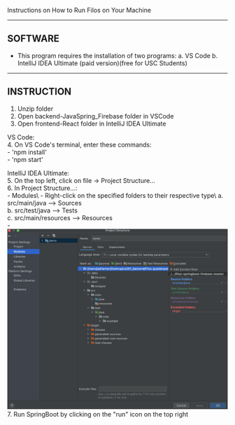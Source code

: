 Instructions on How to Run Filos on Your Machine 


--------
SOFTWARE
--------
* This program requires the installation of two programs:
    a. VS Code 
    b. IntelliJ IDEA Ultimate (paid version)(free for USC Students)


-----------
INSTRUCTION
-----------
1. Unzip folder
2. Open backend-JavaSpring_Firebase folder in VSCode
3. Open frontend-React folder in IntelliJ IDEA Ultimate
    
VS Code: \
4. On VS Code's terminal, enter these commands: \
    - 'npm install' \
    - 'npm start' 

IntelliJ IDEA Ultimate: \
5. On the top left, click on file -> Project Structure...\
6. In Project Structure...:\
    - Modules\ 
    - Right-click on the specified folders to their respective type\ 
        a. src/main/java      -->  Sources\
        b. src/test/java      -->  Tests\
        c. src/main/resources -->  Resources\
    - ![Screenshot](Instructions.png)\
7. Run SpringBoot by clicking on the "run" icon on the top right 

